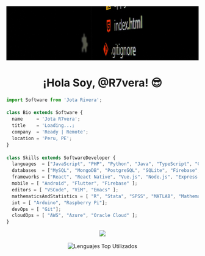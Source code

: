 <!-- Header -->
<div align="center">
  <img src="https://github.com/R7vera/R7vera/blob/main/Profile/BackGroundOne.webp" alt="Fondo Principal"/>
</div>
<h1 align="center">¡Hola Soy, @R7vera! 😎 </h1>

```js
import Software from 'Jota Rivera';

class Bio extends Software {
  name     = 'Jota R7vera';
  title    = 'Loading...;
  company  = 'Ready | Remote';
  location = 'Peru, PE';
}

class Skills extends SoftwareDeveloper {
  languages  = ["JavaScript", "PHP", "Python", "Java", "TypeScript", "C","C#", "C++"];
  databases  = ["MySQL", "MongoDB", "PostgreSQL", "SQLite", "Firebase", "Oracle", "Microsoft SQL Server", "Redis", "Cassandra"];
  frameworks = ["React", "React Native", "Vue.js", "Node.js", "Express.js", "TensorFlow", "PyTorch", "Astro"];
  mobile = [ "Android", "Flutter", "Firebase" ];
  editors = [ "VSCode", "ViM", "Emacs" ];
  mathematicsAndStatistics = [ "R", "Stata", "SPSS", "MATLAB", "Mathematica", "NumPy" ];
  iot = [ "Arduino", "Raspberry Pi"];
  devOps = [ "Git"];
  cloudOps = [ "AWS", "Azure", "Oracle Cloud" ];
}

```

<p align="center">
    <img src="https://skillicons.dev/icons?i=js,html,css,git,java,js,nodejs,react,anaconda,py,astro,c,cs,cpp,laravel,matlab,mongodb,mysql,nestjs,nextjs,npm,php,postgres,react,sqlite&perline=14" />
</p>

<p align="center">
<img src="https://github-readme-stats.vercel.app/api/top-langs/?username=r7vera&layout=compact&theme=dark&bg_color=0D0D0D" alt="Lenguajes Top Utilizados"/>
</p>
<!---
<p align="center">
  <img src="https://github.com/R7vera/R7vera/blob/main/Profile/EhD-SNoXgAEp8iL.jpeg" alt="R7vera" width="400" height="400">
</p>
<p align="center">
<img src="https://komarev.com/ghpvc/?username=r7vera&label=Profile%20views&color=0e75b6&style=flat"
    alt="r7vera" /> 
</p>
bootstrap,c,cpp,css,docker,dynamodb,express,firebase,github,html,java,js,linux,md,mongodb,mysql,nextjs,nodejs,postman,py,react,vscode
R7vera/R7vera is a ✨ special ✨ repository because its `README.md` (this file) appears on your GitHub profile.
You can click the Preview link to take a look at your changes.
--->
